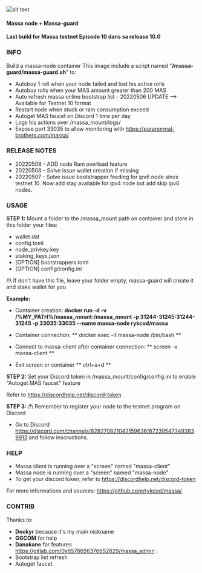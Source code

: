 ![alt text](https://d33wubrfki0l68.cloudfront.net/7df7d7a57a8dda3cc07aab16121b3e3990cf0893/16ccd/portfolio/massa.png)

#### Massa node + Massa-guard ####
**Last build for Massa testnet Episode 10 dans sa release 10.0**

### INFO ###
Build a massa-node container This image include a script named "**/massa-guard/massa-guard.sh**" to:
  * Autobuy 1 roll when your node failed and lost his active rolls
  * Autobuy rolls when your MAS amount greater than 200 MAS
  * Auto refresh massa online bootstrap list - 20220506 UPDATE --> Available for Testnet 10 format
  * Restart node when stuck or ram consumption exceed
  * Autoget MAS faucet on Discord 1 time per day
  * Logs his actions over /massa_mount/logs/
  * Expose port 33035 to allow monitoring with https://paranormal-brothers.com/massa/

### RELEASE NOTES ###
  * 20220508 - ADD node Ram overload feature
  * 20220508 - Solve issue wallet creation if missing
  * 20220507 - Solve issue bootstrapper feeding for ipv6 node since testnet 10. Now add stay available for ipv4 node but add skip ipv6 nodes.


### USAGE ###
__STEP 1:__
Mount a folder to the /massa_mount path on container and store in this folder your files:
  * wallet.dat
  * config.toml
  * node_privkey.key
  * staking_keys.json
  * [OPTION] bootstrappers.toml
  * [OPTION] config/config.ini

/!\ If don't have this file, leave your folder empty, massa-guard will create it and stake wallet for you

__Example:__
  * Container creation:
  **docker run -d -v /%MY_PATH%/massa_mount:/massa_mount -p 31244-31245:31244-31245 -p 33035:33035 --name massa-node rykcod/massa**

  * Container connection:
  ** docker exec -it massa-node /bin/bash **

  * Connect to massa-client after container connection:
  ** screen -x massa-client **
  
  * Exit screen or container
  ** ctrl+a+d **
  
__STEP 2:__
Set your Discord token in /massa_mount/config/config.ini to enable "Autoget MAS faucet" feature

Refer to https://discordhelp.net/discord-token

__STEP 3:__
/!\ Remember to register your node to the testnet program on Discord
  * Go to Discord https://discord.com/channels/828270821042159636/872395473493839913 and follow inscructions.

### HELP ###
  * Massa client is running over a "screen" named "massa-client"
  * Massa node is running over a "screen" named "massa-node"
  * To get your discord token, refer to https://discordhelp.net/discord-token

For more informations and sources:
https://github.com/rykcod/massa/

### CONTRIB ###
Thanks to:
  * **Dockyr** because it's my main nickname
  * **GGCOM** for help
  * **Danakane** for features https://gitlab.com/0x6578656376652829/massa_admin :
  * Bootstrap list refresh
  * Autoget faucet
